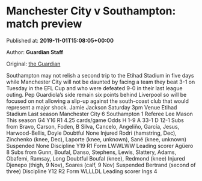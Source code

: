 
# Manchester City v Southampton: match preview

Published at: **2019-11-01T15:08:05+00:00**

Author: **Guardian Staff**

Original: [the Guardian](https://www.theguardian.com/football/2019/nov/01/manchester-city-southampton-match-preview-premier-league)

Southampton may not relish a second trip to the Etihad Stadium in five days while Manchester City will not be daunted by facing a team they beat 3-1 on Tuesday in the EFL Cup and who were defeated 9-0 in their last league outing. Pep Guardiola’s side remain six points behind Liverpool so will be focused on not allowing a slip-up against the south-coast club that would represent a major shock. Jamie Jackson
Saturday 3pm
Venue Etihad Stadium
Last season Manchester City 6 Southampton 1
Referee Lee Mason
This season G4 Y16 R1 4.25 cards/game
Odds H 1-9 A 33-1 D 12-1
Subs from Bravo, Carson, Foden, B Silva, Cancelo, Angeliño, García, Jesus, Harwood-Bellis, Doyle
Doubtful None
Injured Rodri (hamstring, Dec), Zinchenko (knee, Dec), Laporte (knee, unknown), Sané (knee, unknown)
Suspended None
Discipline Y19 R1
Form LWWLWW
Leading scorer Agüero 8
Subs from Gunn, Boufal, Danso, Stephens, Lewis, Slattery, Adams, Obafemi, Ramsay, Long
Doubtful Boufal (knee), Redmond (knee)
Injured Djenepo (thigh, 9 Nov), Soares (calf, 9 Nov)
Suspended Bertrand (second of three)
Discipline Y12 R2
Form WLLLDL
Leading scorer Ings 4
